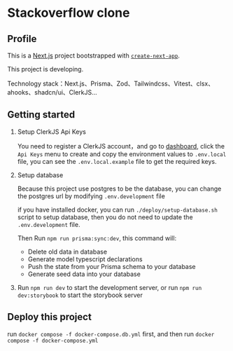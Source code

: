 # Stackoverflow clone

## Profile

This is a [Next.js](https://nextjs.org/) project bootstrapped with [`create-next-app`](https://github.com/vercel/next.js/tree/canary/packages/create-next-app).

This project is developing.

Technology stack：Next.js、Prisma、Zod、Tailwindcss、Vitest、clsx、ahooks、shadcn/ui、ClerkJS...

## Getting started

1. Setup ClerkJS Api Keys

   You need to register a ClerkJS account，and go to [dashboard](https://dashboard.clerk.com/), click the `Api Keys` menu to create and copy the environment values to `.env.local` file, you can see the `.env.local.example` file to get the required keys.

2. Setup database

   Because this project use postgres to be the database, you can change the postgres url by modifying `.env.development` file

   if you have installed docker, you can run `./deploy/setup-database.sh` script to setup database, then you do not need to update the `.env.development` file.

   Then Run `npm run prisma:sync:dev`, this command will:

   - Delete old data in database
   - Generate model typescript declarations
   - Push the state from your Prisma schema to your database
   - Generate seed data into your database

3. Run `npm run dev` to start the development server, or run `npm run dev:storybook` to start the storybook server

## Deploy this project

run `docker compose -f docker-compose.db.yml` first, and then run `docker compose -f docker-compose.yml`
